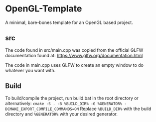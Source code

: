 # OpenGL-Template
A minimal, bare-bones template for an OpenGL based project.

## src
The code found in src/main.cpp was copied from the official GLFW documentation found at: https://www.glfw.org/documentation.html

The code in main.cpp uses GLFW to create an empty window to do whatever you want with.

## Build
To build/compile the project, run build.bat in the root directory or alternatively:
`cmake -S . -B %BUILD_DIR% -G %GENERATOR% -DCMAKE_EXPORT_COMPILE_COMMANDS=ON`
Replace `%BUILD_DIR%` with the build directory and `%GENERATOR%` with your desired generator.
